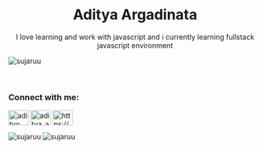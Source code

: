 <!--START_SECTION:waka-->
<h1 align="center">Aditya Argadinata</h1>
<p align="center">I love learning and work with javascript and i currently learning fullstack javascript environment</p>

<p align="left"><img src="https://komarev.com/ghpvc/?username=sujaruu&label=Profile%20views&color=0e75b6&style=flat" alt="sujaruu" /></p>


</td><td valign="top" width="33%">

</td><td valign="top" width="33%">
<br>

<h3 align="left">Connect with me:</h3>
<p align="left">
  <a href="https://fb.com/adityo argo" target="blank"
    ><img align="center" src="https://raw.githubusercontent.com/rahuldkjain/github-profile-readme-generator/master/src/images/icons/Social/facebook.svg" alt="adityo argo" height="30" width="40"
  /></a>
  <a href="https://instagram.com/aditya_arga1" target="blank"
    ><img align="center" src="https://raw.githubusercontent.com/rahuldkjain/github-profile-readme-generator/master/src/images/icons/Social/instagram.svg" alt="aditya_arga1" height="30" width="40"
  /></a>
  <a href="https://discord.gg/https://discord.gg/j85wGdn3" target="blank"
    ><img align="center" src="https://raw.githubusercontent.com/rahuldkjain/github-profile-readme-generator/master/src/images/icons/Social/discord.svg" alt="https://discord.gg/j85wGdn3" height="30" width="40"
  /></a>
</p>

<div>
<p><img align="left" src="https://github-readme-stats.vercel.app/api/top-langs?username=sujaruu&show_icons=true&locale=en&layout=compact" alt="sujaruu" /></p>

<p><img align="center" src="https://github-readme-streak-stats.herokuapp.com/?user=sujaruu&" alt="sujaruu" /></p>
</div>

<!--END_SECTION:waka-->

